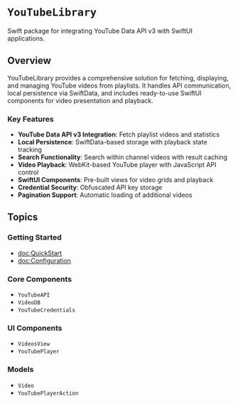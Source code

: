 # ``YouTubeLibrary``

Swift package for integrating YouTube Data API v3 with SwiftUI applications.

## Overview

YouTubeLibrary provides a comprehensive solution for fetching, displaying, and managing YouTube videos from playlists. It handles API communication, local persistence via SwiftData, and includes ready-to-use SwiftUI components for video presentation and playback.

### Key Features

- **YouTube Data API v3 Integration**: Fetch playlist videos and statistics
- **Local Persistence**: SwiftData-based storage with playback state tracking
- **Search Functionality**: Search within channel videos with result caching
- **Video Playback**: WebKit-based YouTube player with JavaScript API control
- **SwiftUI Components**: Pre-built views for video grids and playback
- **Credential Security**: Obfuscated API key storage
- **Pagination Support**: Automatic loading of additional videos

## Topics

### Getting Started

- <doc:QuickStart>
- <doc:Configuration>

### Core Components

- ``YouTubeAPI``
- ``VideoDB``
- ``YouTubeCredentials``

### UI Components

- ``VideosView``
- ``YouTubePlayer``

### Models

- ``Video``
- ``YouTubePlayerAction``
